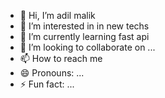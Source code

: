 - 👋 Hi, I’m adil malik
- 👀 I’m interested in in new techs
- 🌱 I’m currently learning fast api
- 💞️ I’m looking to collaborate on ...
- 📫 How to reach me  
- 😄 Pronouns: ...
- ⚡ Fun fact: ...

<!---
adilmalik001/adilmalik001 is a ✨ special ✨ repository because its `README.md` (this file) appears on your GitHub profile.
You can click the Preview link to take a look at your changes.
--->
